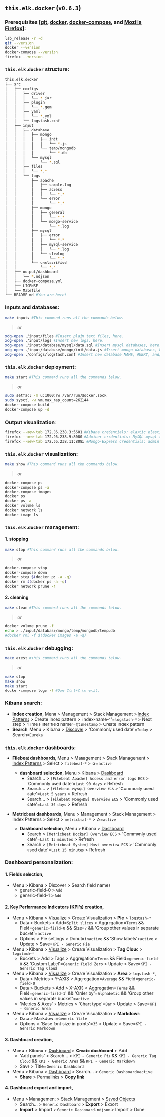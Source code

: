 ## **`this.elk.docker` (`v0.6.3`)** 

### **Prerequisites [[git](https://git-scm.com/downloads/), [docker](https://docs.docker.com/engine/install/ubuntu/), [docker-compose](https://docs.docker.com/compose/install/), and [Mozilla Firefox](https://www.mozilla.org/en-US/firefox/linux/)]:**
```sh
lsb_release -r -d
git --version
docker --version
docker-compose --version
firefox --version
```


### **`this.elk.docker` structure:**	
```sh
this.elk.docker
├── src
│   ├── configs
│   │   ├── driver
│   │   │   └── *.jar
│   │   ├── plugin
│   │   │   └── *.gem
│   │   ├── yaml
│   │   │   └── *.yml
│   │   └── logstash.conf
│   ├── input
│   │   ├── database
│   │   │   ├── mongo
│   │   │   │   ├── init
│   │   │   │   │   └── *.js
│   │   │   │   └── temp/mongodb
│   │   │   │       └── *.db
│   │   │   └── mysql
│   │   │       └── *.sql
│   │   ├── files
│   │   │   └── *.*
│   │   └── logs
│   │       ├── apache
│   │       │   ├── sample.log
│   │       │   ├── access
│   │       │   │   └── *.*
│   │       │   └── error
│   │       │       └── *.*
│   │       ├── mongo
│   │       │   ├── general
│   │       │   │   └── *.*
│   │       │   └── mongo-service
│   │       │       └── *.log
│   │       ├── mysql	
│   │       │   ├── error
│   │       │   │   └── *.*
│   │       │   ├── mysql-service
│   │       │   │   └── *.log
│   │       │   └── slowlog
│   │       │       └── *.*
│   │       └── unclassified
│   │           └── *.*
│   ├── output/dashboard
│   │   └── *.ndjson
│   ├── docker-compose.yml
│   ├── LICENSE
│   └── Makefile
└── README.md #You are here!
```

### **Inputs and databases:**
```sh
make inputs #This command runs all the commands below.
```
> *or*
```sh
xdg-open ./input/files #Insert plain text files, here.
xdg-open ./input/logs #Insert new logs, here.
xdg-open ./input/database/mysql/data.sql #Insert mysql databases, here.
xdg-open ./input/database/mongo/init/data.js #Insert mongo databases, here.
xdg-open ./configs/logstash.conf #Insert new database NAME, QUERY, and/or COLLECTION, here.
```

### **`this.elk.docker` deployment:**
```sh
make start #This command runs all the commands below.
```
> *or*
```sh
sudo setfacl -m u:1000:rw /var/run/docker.sock
sudo sysctl -w vm.max_map_count=262144
docker-compose build
docker-compose up -d
```

### **Output visualization:**
```sh
firefox --new-tab 172.16.238.3:5601 #Kibana credentials: elastic elastic
firefox --new-tab 172.16.238.9:8080 #Adminer credentials: MySQL mysql root root users
firefox --new-tab 172.16.238.11:8081 #Mongo-Express credentials: admin admin
```

### **`this.elk.docker` visualization:**
```sh
make show #This command runs all the commands below.
```
> *or*
```sh
docker-compose ps 
docker-compose ps -a
docker-compose images
docker ps
docker ps -a
docker volume ls
docker network ls
docker image ls
```

### **`this.elk.docker` management:**
#### **1. stopping**
```sh
make stop #This command runs all the commands below.
```
> *or*
```sh
docker-compose stop
docker-compose down
docker stop $(docker ps -a -q) 
docker rm $(docker ps -a -q)
docker network prune -f
```
#### **2. cleaning**
```sh
make clean #This command runs all the commands below.
```
> *or*
```sh
docker volume prune -f
echo > ./input/database/mongo/temp/mongodb/temp.db
#docker rmi -f $(docker images -a -q)
```

### **`this.elk.docker` debugging:**
```sh
make atest #This command runs all the commands below.
```
> *or*
```sh
make stop
make show
make start
docker-compose logs -f #Use Ctrl+C to exit.
```

### **Kibana search:**
* **Index creation**, Menu > Management > Stack Management > [Index Patterns](http://172.16.238.3:5601/app/kibana#/management/kibana/index_patterns) > Create index pattern > 'index-name-*'=`logstash-*` > Next step > 'Time Filter field name'=`@timestamp` > Create index pattern
* **Search**, Menu > Kibana > [Discover](http://172.16.238.3:5601/app/kibana#/discover) > 'Commonly used date'=`Today` > Search=`Eureka`

### **`this.elk.docker` dashboards:**
* **Filebeat dashboards**, Menu > Management > Stack Management > [Index Patterns](http://172.16.238.3:5601/app/kibana#/management/kibana/index_patterns) > Select > `filebeat-*` > ✰=`active`
	* **dashboard selection**, Menu > Kibana > [Dashboard](http://172.16.238.3:5601/app/kibana#/dashboards)
		* Search... > `[Filebeat Apache] Access and error logs ECS` > 'Commonly used date'=`Last 90 days` > Refresh
		* Search... > `[Filebeat MySQL] Overview ECS` > 'Commonly used date'=`Last 5 years` > Refresh
		* Search... > `[Filebeat MongoDB] Overview ECS` > 'Commonly used date'=`Last 30 days` > Refresh

* **Metricbeat dashboards**, Menu > Management > Stack Management > [Index Patterns](http://172.16.238.3:5601/app/kibana#/management/kibana/index_patterns) > Select > `metricbeat-*` > ✰=`active`
	* **Dashboard selection**, Menu > Kibana > [Dashboard](http://172.16.238.3:5601/app/kibana#/dashboards)
		* Search > `[Metricbeat Docker] Overview ECS` > 'Commonly used date'=`Last 15 minutes` > Refresh
		* Search > `[Metricbeat System] Host overview ECS` > 'Commonly used date'=`Last 15 minutes` > Refresh

### **Dashboard personalization:**
#### **1. Fields selection**,
* Menu > Kibana > [Discover](http://172.16.238.3:5601/app/kibana#/discover) > Search field names
	* generic-field-0 > `Add`
	* generic-field-1 > `Add`

#### **2. Key Performance Indicators (KPI's) creation**,	
* Menu > Kibana > [Visualize](http://172.16.238.3:5601/app/kibana#/visualize) > Create Visualization > **Pie** > `logstash-*`
	* Data > Buckets > Add=`Split slices` > Aggregation=`Terms` && Field=`generic-field-0` && Size=`7` && 'Group other values in separate bucket'=`active` 
	* Options > Pie settings > Donut=`inactive` && 'Show labels'=`active` > Update > Save=`KPI - Generic Pie`
* Menu > Kibana > [Visualize](http://172.16.238.3:5601/app/kibana#/visualize) > Create Visualization > **Tag Cloud** >  `logstash-*`
	* Buckets > Add > Tags > Aggregation=`Terms` && Field=`generic-field-0` && 'Custom Label'=`Generic Field Zero` > Update > Save=`KPI - Generic Tag Cloud`
* Menu > Kibana > [Visualize](http://172.16.238.3:5601/app/kibana#/visualize) > Create Visualization > **Area** > `logstash-*`,
	* Data > Metrics > Y-AXIS > Aggregation=`Average` && Field=`generic-field-0`
	* Data > Buckets > Add > X-AXIS > Aggregation=`Terms` && Field=`generic-field-1`' && 'Order by'=`Alphabetic` && 'Group other values in separate bucket'=`active`
	* 'Metrics & Axes' > Metrics > 'Chart type'=`Bar` > Update > Save=`KPI - Generic Area`
* Menu > Kibana > [Visualize](http://172.16.238.3:5601/app/kibana#/visualize) > Create Visualization > **Markdown**
	* Data > Markdown=`Generic Title`
	* Options > 'Base font size in points'=`35` > Update > Save=`KPI - Generic Markdown`
	
#### **3. Dashboard creation**, 
* Menu > Kibana > [Dashboard](http://172.16.238.3:5601/app/kibana#/dashboards) > **Create dashboard** > Add
	* 'Add panels' > Search... > `KPI - Generic Pie` && `KPI - Generic Tag Cloud` && `KPI - Generic Area` && `KPI - Generic Markdown`
	* Save > Title=`Generic Dashboard`
* Menu > Kibana > [Dashboard](http://172.16.238.3:5601/app/kibana#/dashboards) > Search... > `Generic Dashboard`=`active`
	* **Share** > Permalinks > **Copy link**

#### **4. Dashboard export and import**, 
* Menu > Management > Stack Management >  [Saved Objects](http://172.16.238.3:5601/app/kibana#/management/kibana/objects)
	* Search... > `Generic Dashboard` > **Export** > Export
	* **Import** > Import > `Generic Dashboard.ndjson` > Import > Done

